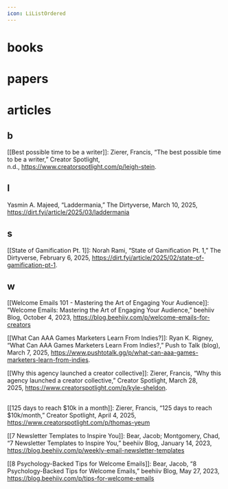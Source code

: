 ```yaml
---
icon: LiListOrdered
---
```


# books

# papers

# articles

## b

[[Best possible time to be a writer]]:
Zierer, Francis, “The best possible time to be a writer,” Creator Spotlight, n.d., https://www.creatorspotlight.com/p/leigh-stein.

## l

Yasmin A. Majeed, “Laddermania,” The Dirtyverse, March 10, 2025, https://dirt.fyi/article/2025/03/laddermania 
## s

[[State of Gamification Pt. 1]]:
Norah Rami, “State of Gamification Pt. 1,” The Dirtyverse, February 6, 2025, https://dirt.fyi/article/2025/02/state-of-gamification-pt-1.

## w

[[Welcome Emails 101 - Mastering the Art of Engaging Your Audience]]:
“Welcome Emails: Mastering the Art of Engaging Your Audience,” beehiiv Blog, October 4, 2023, https://blog.beehiiv.com/p/welcome-emails-for-creators

[[What Can AAA Games Marketers Learn From Indies?]]:
Ryan K. Rigney, “What Can AAA Games Marketers Learn From Indies?,” Push to Talk (blog), March 7, 2025, https://www.pushtotalk.gg/p/what-can-aaa-games-marketers-learn-from-indies.

[[Why this agency launched a creator collective]]:
Zierer, Francis, “Why this agency launched a creator collective,” Creator Spotlight, March 28, 2025, https://www.creatorspotlight.com/p/kyle-sheldon.

## # 

[[125 days to reach $10k in a month]]:
Zierer, Francis, “125 days to reach $10k/month,” Creator Spotlight, April 4, 2025, https://www.creatorspotlight.com/p/thomas-yeum

[[7 Newsletter Templates to Inspire You]]:
Bear, Jacob; Montgomery, Chad, “7 Newsletter Templates to Inspire You,” beehiiv Blog, January 14, 2023, https://blog.beehiiv.com/p/weekly-email-newsletter-templates

[[8 Psychology-Backed Tips for Welcome Emails]]:
Bear, Jacob, “8 Psychology-Backed Tips for Welcome Emails,” beehiiv Blog, May 27, 2023, https://blog.beehiiv.com/p/tips-for-welcome-emails
